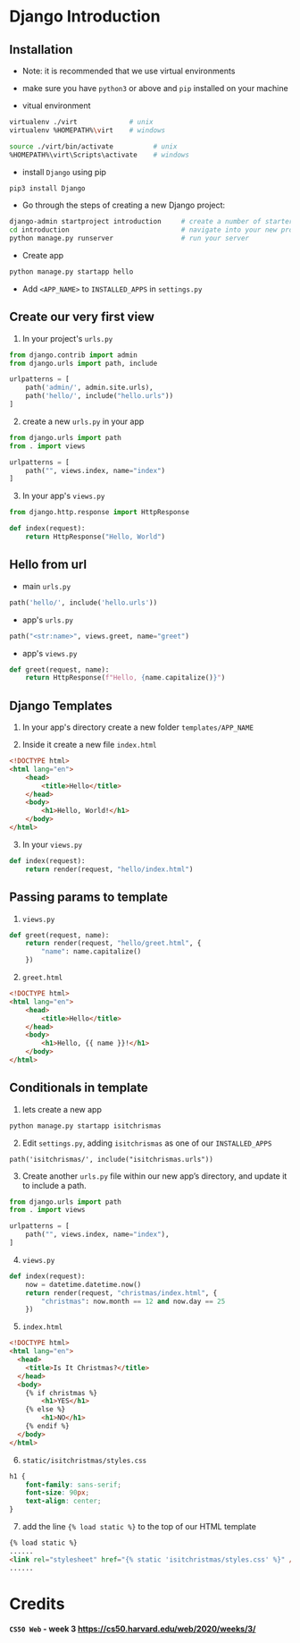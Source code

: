 # Django Introduction

## Installation

-   Note: it is recommended that we use virtual environments
-   make sure you have `python3` or above and `pip` installed on your machine

-   vitual environment

```bash
virtualenv ./virt             # unix
virtualenv %HOMEPATH%\virt    # windows

source ./virt/bin/activate          # unix
%HOMEPATH%\virt\Scripts\activate    # windows
```

-   install `Django` using pip

```bash
pip3 install Django
```

-   Go through the steps of creating a new Django project:

```bash
django-admin startproject introduction     # create a number of starter files for our project
cd introduction                            # navigate into your new project’s directory
python manage.py runserver                 # run your server
```

-   Create app

```bash
python manage.py startapp hello
```

-   Add `<APP_NAME>` to `INSTALLED_APPS` in `settings.py`

## Create our very first view

1. In your project's `urls.py`

```python
from django.contrib import admin
from django.urls import path, include

urlpatterns = [
    path('admin/', admin.site.urls),
    path('hello/', include("hello.urls"))
]
```

2. create a new `urls.py` in your app

```python
from django.urls import path
from . import views

urlpatterns = [
    path("", views.index, name="index")
]
```

3. In your app's `views.py`

```python
from django.http.response import HttpResponse

def index(request):
    return HttpResponse("Hello, World")
```

## Hello from url

-   main `urls.py`

```python
path('hello/', include('hello.urls'))
```

-   app's `urls.py`

```python
path("<str:name>", views.greet, name="greet")
```

-   app's `views.py`

```python
def greet(request, name):
    return HttpResponse(f"Hello, {name.capitalize()}")
```

## Django Templates

1. In your app's directory create a new folder `templates/APP_NAME`

2. Inside it create a new file `index.html`

```html
<!DOCTYPE html>
<html lang="en">
    <head>
        <title>Hello</title>
    </head>
    <body>
        <h1>Hello, World!</h1>
    </body>
</html>
```

3. In your `views.py`

```python
def index(request):
    return render(request, "hello/index.html")
```

## Passing params to template

1. `views.py`

```python
def greet(request, name):
    return render(request, "hello/greet.html", {
        "name": name.capitalize()
    })
```

2. `greet.html`

```html
<!DOCTYPE html>
<html lang="en">
    <head>
        <title>Hello</title>
    </head>
    <body>
        <h1>Hello, {{ name }}!</h1>
    </body>
</html>
```

## Conditionals in template

1. lets create a new app

```bash
python manage.py startapp isitchrismas
```

2. Edit `settings.py`, adding `isitchrismas` as one of our `INSTALLED_APPS`

```pyton
path('isitchrismas/', include("isitchrismas.urls"))
```

3. Create another `urls.py` file within our new app’s directory, and update it to include a path.

```python
from django.urls import path
from . import views

urlpatterns = [
    path("", views.index, name="index"),
]
```

4. `views.py`

```python
def index(request):
    now = datetime.datetime.now()
    return render(request, "christmas/index.html", {
        "christmas": now.month == 12 and now.day == 25
    })
```

5. `index.html`

<!-- prettier-ignore -->
```html
<!DOCTYPE html>
<html lang="en">
  <head>
    <title>Is It Christmas?</title>
  </head>
  <body>
    {% if christmas %}
        <h1>YES</h1>
    {% else %}
        <h1>NO</h1>
    {% endif %}
  </body>
</html>
```

6. `static/isitchristmas/styles.css`

```css
h1 {
    font-family: sans-serif;
    font-size: 90px;
    text-align: center;
}
```

7.  add the line `{% load static %}` to the top of our HTML template

<!-- prettier-ignore -->
```html
{% load static %} 
......
<link rel="stylesheet" href="{% static 'isitchristmas/styles.css' %}" />
......
```

# Credits

#### `CS50 Web` - week 3 https://cs50.harvard.edu/web/2020/weeks/3/
